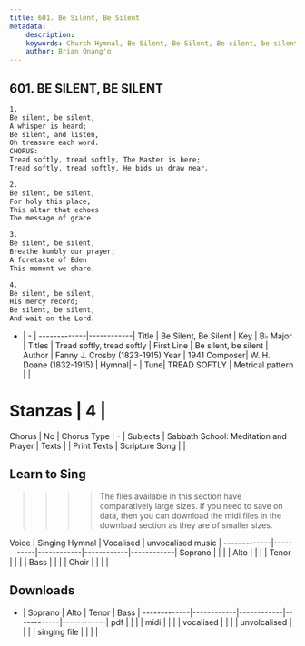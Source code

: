 ```yaml
---
title: 601. Be Silent, Be Silent
metadata:
    description: 
    keywords: Church Hymnal, Be Silent, Be Silent, Be silent, be silent, Tread softly, tread softly
    author: Brian Onang'o
---
```



## 601. BE SILENT, BE SILENT

```txt
1.
Be silent, be silent,
A whisper is heard;
Be silent, and listen,
Oh treasure each word.
CHORUS:
Tread softly, tread softly, The Master is here;
Tread softly, tread softly, He bids us draw near.

2.
Be silent, be silent,
For holy this place,
This altar that echoes
The message of grace.

3.
Be silent, be silent,
Breathe humbly our prayer;
A foretaste of Eden
This moment we share.

4.
Be silent, be silent,
His mercy record;
Be silent, be silent,
And wait on the Lord.
```

- |   -  |
-------------|------------|
Title | Be Silent, Be Silent |
Key | B♭ Major |
Titles | Tread softly, tread softly |
First Line | Be silent, be silent |
Author | Fanny J. Crosby (1823-1915)
Year | 1941
Composer| W. H. Doane (1832-1915) |
Hymnal|  - |
Tune| TREAD SOFTLY |
Metrical pattern | |
# Stanzas | 4 |
Chorus | No |
Chorus Type | - |
Subjects | Sabbath School: Meditation and Prayer |
Texts |  |
Print Texts | 
Scripture Song |  |
  
## Learn to Sing

>>>> The files available in this section have comparatively large sizes. If you need to save on data, then you can download the midi files in the download section as they are of smaller sizes.

Voice |  Singing Hymnal | Vocalised | unvocalised music |
-------------|------------|------------|------------|------------|
Soprano | | | |
Alto | | | |
Tenor | | | |
Bass | | | |
Choir | | | |

## Downloads

- |  Soprano | Alto | Tenor | Bass |
-------------|------------|------------|------------|------------|
pdf | | | |
midi | | | |
vocalised | | | |
unvolcalised | | | |
singing file | | | |
  